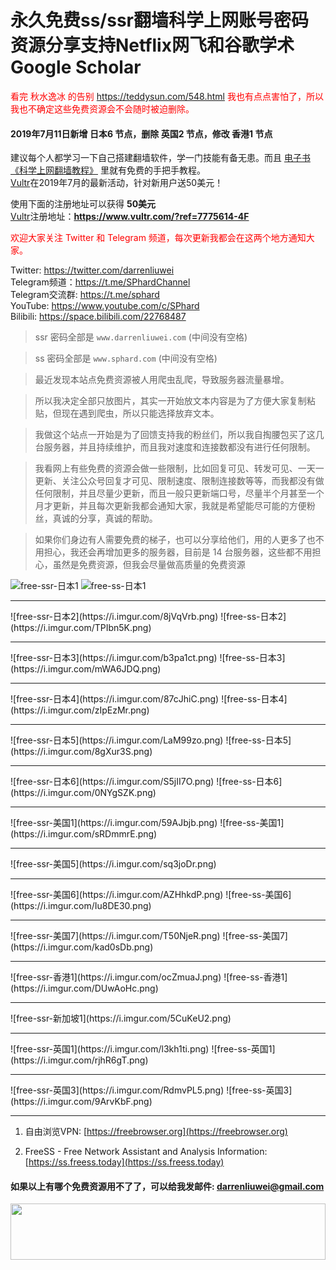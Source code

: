 # 永久免费ss/ssr翻墙科学上网账号密码资源分享支持Netflix网飞和谷歌学术Google Scholar
<font color="red">看完 秋水逸冰 的告别 <a href="https://teddysun.com/548.html">https://teddysun.com/548.html</a> 我也有点点害怕了，所以我也不确定这些免费资源会不会随时被迫删除。</font>

#### 2019年7月11日新增 日本6 节点，删除 英国2 节点，修改 香港1 节点
建议每个人都学习一下自己搭建翻墙软件，学一门技能有备无患。而且 [电子书《科学上网翻墙教程》](https://darrenliuwei.com/ebooks/gfw) 里就有免费的手把手教程。<br>
[Vultr](https://www.vultr.com/?ref=7775614-4F)在2019年7月的最新活动，针对新用户送50美元！

使用下面的注册地址可以获得 **50美元**<br>
[Vultr](https://www.vultr.com/?ref=7775614-4F)注册地址：**https://www.vultr.com/?ref=7775614-4F**

<font color="red">欢迎大家关注 Twitter 和 Telegram 频道，每次更新我都会在这两个地方通知大家。</font>

Twitter: https://twitter.com/darrenliuwei<br>
Telegram频道：https://t.me/SPhardChannel<br>
Telegram交流群: https://t.me/sphard<br>
YouTube: https://www.youtube.com/c/SPhard<br>
Bilibili: https://space.bilibili.com/22768487<br>
>ssr 密码全部是 `www.darrenliuwei.com` (中间没有空格)

>ss 密码全部是 `www.sphard.com` (中间没有空格)

>最近发现本站点免费资源被人用爬虫乱爬，导致服务器流量暴增。

>所以我决定全部只放图片，其实一开始放文本内容是为了方便大家复制粘贴，但现在遇到爬虫，所以只能选择放弃文本。

>我做这个站点一开始是为了回馈支持我的粉丝们，所以我自掏腰包买了这几台服务器，并且持续维护，而且我对速度和连接数都没有进行任何限制。

>我看网上有些免费的资源会做一些限制，比如回复可见、转发可见、一天一更新、关注公众号回复才可见、限制速度、限制连接数等等，而我都没有做任何限制，并且尽量少更新，而且一般只更新端口号，尽量半个月甚至一个月才更新，并且每次更新我都会通知大家，我就是希望能尽可能的方便粉丝，真诚的分享，真诚的帮助。

>如果你们身边有人需要免费的梯子，也可以分享给他们，用的人更多了也不用担心，我还会再增加更多的服务器，目前是 14 台服务器，这些都不用担心，虽然是免费资源，但我会尽量做高质量的免费资源


![free-ssr-日本1](https://i.imgur.com/UZX8OnF.png)
![free-ss-日本1](https://i.imgur.com/IgquE8S.png)
<hr>
![free-ssr-日本2](https://i.imgur.com/8jVqVrb.png)
![free-ss-日本2](https://i.imgur.com/TPIbn5K.png)
<hr>
![free-ssr-日本3](https://i.imgur.com/b3pa1ct.png)
![free-ss-日本3](https://i.imgur.com/mWA6JDQ.png)
<hr>
![free-ssr-日本4](https://i.imgur.com/87cJhiC.png)
![free-ss-日本4](https://i.imgur.com/zIpEzMr.png)
<hr>
![free-ssr-日本5](https://i.imgur.com/LaM99zo.png)
![free-ss-日本5](https://i.imgur.com/8gXur3S.png)
<hr>
![free-ssr-日本6](https://i.imgur.com/S5jII7O.png)
![free-ss-日本6](https://i.imgur.com/0NYgSZK.png)
<hr>
![free-ssr-美国1](https://i.imgur.com/59AJbjb.png)
![free-ss-美国1](https://i.imgur.com/sRDmmrE.png)
<hr>
![free-ssr-美国5](https://i.imgur.com/sq3joDr.png)
<hr>
![free-ssr-美国6](https://i.imgur.com/AZHhkdP.png)
![free-ss-美国6](https://i.imgur.com/Iu8DE30.png)
<hr>
![free-ssr-美国7](https://i.imgur.com/T50NjeR.png)
![free-ss-美国7](https://i.imgur.com/kad0sDb.png)
<hr>
![free-ssr-香港1](https://i.imgur.com/ocZmuaJ.png)
![free-ss-香港1](https://i.imgur.com/DUwAoHc.png)
<hr>
![free-ssr-新加坡1](https://i.imgur.com/5CuKeU2.png)
<hr>
![free-ssr-英国1](https://i.imgur.com/l3kh1ti.png)
![free-ss-英国1](https://i.imgur.com/rjhR6gT.png)
<hr>
![free-ssr-英国3](https://i.imgur.com/RdmvPL5.png)
![free-ss-英国3](https://i.imgur.com/9ArvKbF.png)
<hr>

1. 自由浏览VPN: [https://freebrowser.org](https://freebrowser.org)

2. FreeSS - Free Network Assistant and Analysis Information: [https://ss.freess.today](https://ss.freess.today)

#### 如果以上有哪个免费资源用不了了，可以给我发邮件: darrenliuwei@gmail.com

<a href="https://www.vultr.com/?ref=7775614-4F"><img src="https://www.vultr.com/media/banner_1.png" width="100%" height="90"></a>